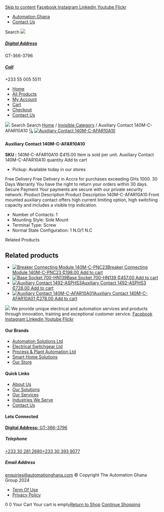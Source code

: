 [Skip to content](https://store.automationghana.com/product/auxiliary-contact-140m-c-afar10a10/#content)
[ Facebook ](https://www.facebook.com/automationgh/) [ Instagram ](https://www.instagram.com/automationgh/) [ Linkedin ](https://www.linkedin.com/company/the-automation-ghana-limited/) [ Youtube ](https://www.youtube.com/channel/UCurrRDUSm5oIW39VXjn1u0w) [ Flickr ](https://www.flickr.com/photos/181794037@N07/)
  * [ Automation Ghana ](https://automationghana.com)
  * [ Contact Us ](https://store.automationghana.com/contact/)


Search
[ ![](https://store.automationghana.com/wp-content/uploads/2024/04/Website-TAGG-Logo-BLUE.png) ](https://store.automationghana.com/)
[ ](https://maps.app.goo.gl/m4xeaagWCNbLk4jM6)
#####  [ Digital Address ](https://maps.app.goo.gl/m4xeaagWCNbLk4jM6)
GT-366-3796 
[ ](tel:+233550055511)
#####  [ Call ](tel:+233550055511)
+233 55 005 5511 
  * [Home](https://store.automationghana.com/)
  * [All Products](https://store.automationghana.com/shop/)
  * [My Account](https://store.automationghana.com/my-account/)
  * [Cart](https://store.automationghana.com/cart/)
  * [Checkout](https://store.automationghana.com/checkout/)
  * [Contact Us](https://store.automationghana.com/contact/)


[![](https://store.automationghana.com/wp-content/uploads/2024/04/AutomationGhana_logo_white.png)](https://store.automationghana.com)
Search
Search
[Home](https://store.automationghana.com) / [Invisible Category](https://store.automationghana.com/product-category/invisible-category/) / Auxiliary Contact 140M-C-AFAR10A10
[🔍](https://store.automationghana.com/product/auxiliary-contact-140m-c-afar10a10/)
[![Auxiliary Contact 140M-C-AFAR10A10](https://store.automationghana.com/wp-content/uploads/2020/12/140M-C-AFAR10A10.jpg)](https://store.automationghana.com/wp-content/uploads/2020/12/140M-C-AFAR10A10.jpg)
####  Auxiliary Contact 140M-C-AFAR10A10 
**SKU :** 140M-C-AFAR10A10 
₵415.00
Item is sold per unit.
Auxiliary Contact 140M-C-AFAR10A10 quantity
Add to cart
  * Pickup: Available today in our stores


Free Delivery 
Free Delivery in Accra for purchases exceeding GHs 1000. 
30 Days Warranty 
You have the right to return your orders within 30 days. 
Secure Payment 
Your payments are secure with our private security network. 
Product Description
Product Description
140M-C-AFAR10A10 Front mounted auxiliary contact offers high current limiting option, high switching capacity and includes a visible trip indication. 
  * Number of Contacts: 1
  * Mounting Style: Side Mount
  * Terminal Type: Screw
  * Normal State Configuration: 1 N.O/1 N.C


Related Products 
## Related products
  * [![Breaker Connecting Module 140M-C-PNC23](https://store.automationghana.com/wp-content/uploads/2020/12/140M-C-PNC23-300x300.jpg)Breaker Connecting Module 140M-C-PNC23 ₵198.00 ](https://store.automationghana.com/product/breaker-connecting-module-140m-c-pnc23/)
[Add to cart](https://store.automationghana.com/product/auxiliary-contact-140m-c-afar10a10/?add-to-cart=2973)
  * [![Base Socket 700-HN139](https://store.automationghana.com/wp-content/uploads/2020/12/700-HN139.jpg)Base Socket 700-HN139 ₵457.00 ](https://store.automationghana.com/product/base-socket-700-hn139/)
[Add to cart](https://store.automationghana.com/product/auxiliary-contact-140m-c-afar10a10/?add-to-cart=2971)
  * [![Auxiliary Contact 1492-ASPHS3](https://store.automationghana.com/wp-content/uploads/2020/12/1492-ASPHS3-300x300.jpg)Auxiliary Contact 1492-ASPHS3 ₵728.00 ](https://store.automationghana.com/product/auxiliary-contact-1492-asphs3/)
[Add to cart](https://store.automationghana.com/product/auxiliary-contact-140m-c-afar10a10/?add-to-cart=2969)
  * [![Auxiliary Contact 140M-C-AFAR10A01](https://store.automationghana.com/wp-content/uploads/2020/12/140M-C-AFAR10A01-300x298.jpg)Auxiliary Contact 140M-C-AFAR10A01 ₵278.00 ](https://store.automationghana.com/product/auxiliary-contact-140m-c-afar10a01/)
[Add to cart](https://store.automationghana.com/product/auxiliary-contact-140m-c-afar10a10/?add-to-cart=2963)


![](https://store.automationghana.com/wp-content/uploads/2024/04/AutomationGhana_logo_white.png)
We provide unique electrical and automation services and products through innovation, training and exceptional customer service.
[ Facebook ](https://www.facebook.com/automationgh/) [ Instagram ](https://www.instagram.com/automationgh/) [ Linkedin ](https://www.linkedin.com/company/the-automation-ghana-limited/) [ Youtube ](https://www.youtube.com/channel/UCurrRDUSm5oIW39VXjn1u0w) [ Flickr ](https://www.flickr.com/photos/181794037@N07/)
#### Our Brands
  * [ Automation Solutions Ltd ](https://store.automationghana.com/product/auxiliary-contact-140m-c-afar10a10/)
  * [ Electrical Switchgear Ltd ](https://store.automationghana.com/product/auxiliary-contact-140m-c-afar10a10/)
  * [ Process & Plant Automation Ltd ](https://store.automationghana.com/product/auxiliary-contact-140m-c-afar10a10/)
  * [ Smart Home Solutions ](https://store.automationghana.com/product/auxiliary-contact-140m-c-afar10a10/)
  * [ Our Store ](https://store.automationghana.com/product/auxiliary-contact-140m-c-afar10a10/)


#### Quick Links
  * [ About Us ](https://store.automationghana.com/product/auxiliary-contact-140m-c-afar10a10/)
  * [ Our Solutions ](https://store.automationghana.com/product/auxiliary-contact-140m-c-afar10a10/)
  * [ Our Services ](https://store.automationghana.com/product/auxiliary-contact-140m-c-afar10a10/)
  * [ Industries We Serve ](https://store.automationghana.com/product/auxiliary-contact-140m-c-afar10a10/)
  * [ Contact Us ](https://store.automationghana.com/product/auxiliary-contact-140m-c-afar10a10/)


#### Lets Connected
[**Digital Address:** GT-366-3796](https://maps.app.goo.gl/m4xeaagWCNbLk4jM6)
#####  Telephone 
[ +233 30 281 2680](tel:+233302812680)[+233 30 393 9077](https://store.automationghana.com/product/auxiliary-contact-140m-c-afar10a10/+233303939077)
#####  Email Address 
enquiries@automationghana.com 
© Copyright The Automation Ghana Group 2024
  * [ Term Of Use ](https://store.automationghana.com/product/auxiliary-contact-140m-c-afar10a10/)
  * [ Privacy Policy ](https://store.automationghana.com/product/auxiliary-contact-140m-c-afar10a10/)


0
0
Your Cart
Your cart is empty[Return to Shop](https://store.automationghana.com/shop/)
[Continue Shopping](https://store.automationghana.com/product/auxiliary-contact-140m-c-afar10a10/)
